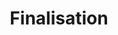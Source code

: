 ---
title: "Finalisation"
weight: 4
type: docs
description: >
  Final steps to wrap up the installaion.
---